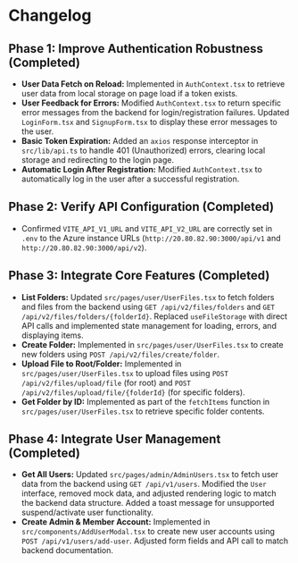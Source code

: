 # Changelog

## Phase 1: Improve Authentication Robustness (Completed)
- **User Data Fetch on Reload:** Implemented in `AuthContext.tsx` to retrieve user data from local storage on page load if a token exists.
- **User Feedback for Errors:** Modified `AuthContext.tsx` to return specific error messages from the backend for login/registration failures. Updated `LoginForm.tsx` and `SignupForm.tsx` to display these error messages to the user.
- **Basic Token Expiration:** Added an `axios` response interceptor in `src/lib/api.ts` to handle 401 (Unauthorized) errors, clearing local storage and redirecting to the login page.
- **Automatic Login After Registration:** Modified `AuthContext.tsx` to automatically log in the user after a successful registration.

## Phase 2: Verify API Configuration (Completed)
- Confirmed `VITE_API_V1_URL` and `VITE_API_V2_URL` are correctly set in `.env` to the Azure instance URLs (`http://20.80.82.90:3000/api/v1` and `http://20.80.82.90:3000/api/v2`).

## Phase 3: Integrate Core Features (Completed)
- **List Folders:** Updated `src/pages/user/UserFiles.tsx` to fetch folders and files from the backend using `GET /api/v2/files/folders` and `GET /api/v2/files/folders/{folderId}`. Replaced `useFileStorage` with direct API calls and implemented state management for loading, errors, and displaying items.
- **Create Folder:** Implemented in `src/pages/user/UserFiles.tsx` to create new folders using `POST /api/v2/files/create/folder`.
- **Upload File to Root/Folder:** Implemented in `src/pages/user/UserFiles.tsx` to upload files using `POST /api/v2/files/upload/file` (for root) and `POST /api/v2/files/upload/file/{folderId}` (for specific folders).
- **Get Folder by ID:** Implemented as part of the `fetchItems` function in `src/pages/user/UserFiles.tsx` to retrieve specific folder contents.

## Phase 4: Integrate User Management (Completed)
- **Get All Users:** Updated `src/pages/admin/AdminUsers.tsx` to fetch user data from the backend using `GET /api/v1/users`. Modified the `User` interface, removed mock data, and adjusted rendering logic to match the backend data structure. Added a toast message for unsupported suspend/activate user functionality.
- **Create Admin & Member Account:** Implemented in `src/components/AddUserModal.tsx` to create new user accounts using `POST /api/v1/users/add-user`. Adjusted form fields and API call to match backend documentation.
